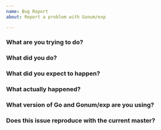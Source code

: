 ```yaml
---
name: Bug Report
about: Report a problem with Gonum/exp

---
```

<!--
Please make sure your issue title matches the Go convention; a summary
of the problem, prefixed by the primary affected package.
-->
### What are you trying to do?


### What did you do?
<!-- Please include a link to a minimal reproducer here. -->


### What did you expect to happen?


### What actually happened?


### What version of Go and Gonum/exp are you using?
<!--
Paste the output of `go version` and if you are installing Gonum from source, paste
the output of `(cd $(go env GOPATH)/src/gonum.org/v1/exp && git rev-parse HEAD)`.
If you are using modules, also paste the output of `grep gonum.org/v1/exp go.sum`,
executed in the root of your dependent module.
-->


### Does this issue reproduce with the current master?

